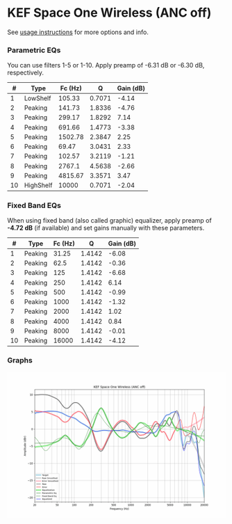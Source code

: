 # KEF Space One Wireless (ANC off)
See [usage instructions](https://github.com/jaakkopasanen/AutoEq#usage) for more options and info.

### Parametric EQs
You can use filters 1-5 or 1-10. Apply preamp of -6.31 dB or -6.30 dB, respectively.

|   # | Type      |   Fc (Hz) |      Q |   Gain (dB) |
|-----|-----------|-----------|--------|-------------|
|   1 | LowShelf  |    105.33 | 0.7071 |       -4.14 |
|   2 | Peaking   |    141.73 | 1.8336 |       -4.76 |
|   3 | Peaking   |    299.17 | 1.8292 |        7.14 |
|   4 | Peaking   |    691.66 | 1.4773 |       -3.38 |
|   5 | Peaking   |   1502.78 | 2.3847 |        2.25 |
|   6 | Peaking   |     69.47 | 3.0431 |        2.33 |
|   7 | Peaking   |    102.57 | 3.2119 |       -1.21 |
|   8 | Peaking   |   2767.1  | 4.5638 |       -2.66 |
|   9 | Peaking   |   4815.67 | 3.3571 |        3.47 |
|  10 | HighShelf |  10000    | 0.7071 |       -2.04 |

### Fixed Band EQs
When using fixed band (also called graphic) equalizer, apply preamp of **-4.72 dB** (if available) and set gains manually with these parameters.

|   # | Type    |   Fc (Hz) |      Q |   Gain (dB) |
|-----|---------|-----------|--------|-------------|
|   1 | Peaking |     31.25 | 1.4142 |       -6.08 |
|   2 | Peaking |     62.5  | 1.4142 |       -0.36 |
|   3 | Peaking |    125    | 1.4142 |       -6.68 |
|   4 | Peaking |    250    | 1.4142 |        6.14 |
|   5 | Peaking |    500    | 1.4142 |       -0.99 |
|   6 | Peaking |   1000    | 1.4142 |       -1.32 |
|   7 | Peaking |   2000    | 1.4142 |        1.02 |
|   8 | Peaking |   4000    | 1.4142 |        0.84 |
|   9 | Peaking |   8000    | 1.4142 |       -0.01 |
|  10 | Peaking |  16000    | 1.4142 |       -4.12 |

### Graphs
![](./KEF%20Space%20One%20Wireless%20(ANC%20off).png)
